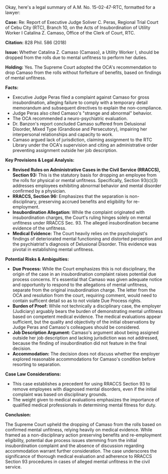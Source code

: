 Okay, here's a legal summary of A.M. No. 15-02-47-RTC, formatted for a lawyer:

**Case:** Re: Report of Executive Judge Soliver C. Peras, Regional Trial Court of Cebu City (RTC), Branch 10, on the Acts of Insubordination of Utility Worker I Catalina Z. Camaso, Office of the Clerk of Court, RTC.

**Citation:** 828 Phil. 586 (2018)

**Issue:** Whether Catalina Z. Camaso (Camaso), a Utility Worker I, should be dropped from the rolls due to mental unfitness to perform her duties.

**Holding:** Yes. The Supreme Court adopted the OCA's recommendation to drop Camaso from the rolls without forfeiture of benefits, based on findings of mental unfitness.

**Facts:**

*   Executive Judge Peras filed a complaint against Camaso for gross insubordination, alleging failure to comply with a temporary detail memorandum and subsequent directives to explain the non-compliance.
*   Judge Peras also cited Camaso's "strange and abnormal" behavior.
*   The OCA recommended a neuro-psychiatric evaluation.
*   Dr. Banzon's report concluded Camaso suffered from Delusional Disorder, Mixed Type (Grandiose and Persecutory), impairing her interpersonal relationships and capacity to work.
*   Camaso argued lack of jurisdiction, claiming assignment to the RTC Library under the OCA's supervision and citing an administrative order preventing assignment outside her job description.

**Key Provisions & Legal Analysis:**

*   **Revised Rules on Administrative Cases in the Civil Service (RRACCS), Section 93:**  This is the statutory basis for dropping an employee from the rolls for physical or mental unfitness. Specifically, Section 93(c)(3) addresses employees exhibiting abnormal behavior and mental disorder confirmed by a physician.
*   **RRACCS, Section 96:** Emphasizes that the separation is non-disciplinary, preserving accrued benefits and eligibility for re-employment.
*   **Insubordination Allegation:** While the complaint originated with insubordination charges, the Court's ruling hinges solely on mental unfitness under RRACCS Sec. 93. The alleged insubordination became evidence of the unfitness.
*   **Medical Evidence:** The Court heavily relies on the psychologist's findings of deteriorated mental functioning and distorted perception and the psychiatrist's diagnosis of Delusional Disorder. This evidence was pivotal in establishing mental unfitness.

**Potential Risks & Ambiguities:**

*   **Due Process:**  While the Court emphasizes this is not disciplinary, the origin of the case in an insubordination complaint raises potential due process concerns. It's essential that Camaso was given adequate notice and opportunity to respond to the allegations of mental unfitness, separate from the original insubordination charge. The letter from the OCA and resolution from the court, requiring comment, would need to contain sufficent detail so as to not violate Due Process rights.
*   **Burden of Proof:** While not technically a disciplinary case, the employer (Judiciary) arguably bears the burden of demonstrating mental unfitness based on competent medical evidence. The medical evaluations appear sufficient, but the quality and objectivity of the initial observations by Judge Peras and Camaso's colleagues should be considered.
*   **Job Description Argument:** Camaso's argument about being assigned outside her job description and lacking jurisdiction was not addressed, because the finding of insubordination did not feature in the final decision.
*   **Accommodation:** The decision does not discuss whether the employer explored reasonable accommodations for Camaso's condition before resorting to separation.

**Case Law Considerations:**

*   This case establishes a precedent for using RRACCS Section 93 to remove employees with diagnosed mental disorders, even if the initial complaint was based on disciplinary grounds.
*   The weight given to medical evaluations emphasizes the importance of qualified medical professionals in determining mental fitness for duty.

**Conclusion:**

The Supreme Court upheld the dropping of Camaso from the rolls based on confirmed mental unfitness, relying heavily on medical evidence. While framed as a non-disciplinary action preserving benefits and re-employment eligibility, potential due process issues stemming from the initial insubordination complaint and the absence of discussion regarding accommodation warrant further consideration. The case underscores the significance of thorough medical evaluation and adherence to RRACCS Section 93 procedures in cases of alleged mental unfitness in the civil service.
